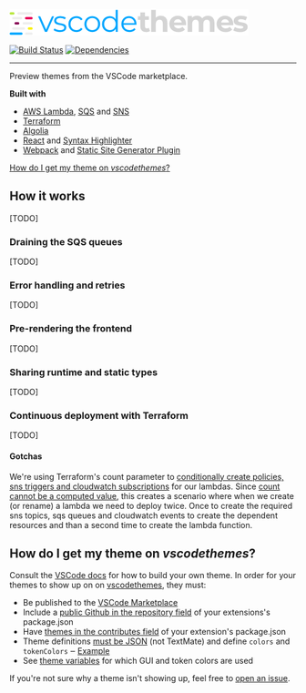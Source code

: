 [![vscodethemes](frontend/assets/logo.png)](https://vscodethemes.com)

[![Build Status](https://travis-ci.org/jschr/vscodethemes.svg?branch=production)](https://travis-ci.org/jschr/vscodethemes)
[![Dependencies](https://david-dm.org/jschr/vscodethemes.svg)](https://david-dm.org/jschr/vscodethemes)

---

Preview themes from the VSCode marketplace.

**Built with**

* [AWS Lambda](https://aws.amazon.com/lambda/),
  [SQS](https://aws.amazon.com/sqs/) and [SNS](https://aws.amazon.com/sns/)
* [Terraform](https://www.terraform.io/)
* [Algolia](https://www.algolia.com/)
* [React](https://reactjs.org/) and
  [Syntax Highlighter](https://github.com/conorhastings/react-syntax-highlighter)
* [Webpack](https://webpack.js.org/) and
  [Static Site Generator Plugin](https://github.com/markdalgleish/static-site-generator-webpack-plugin)

[How do I get my theme on _vscodethemes_?](#how-do-i-get-my-theme-on-vscodethemes)

## How it works

[TODO]

### Draining the SQS queues

[TODO]

### Error handling and retries

[TODO]

### Pre-rendering the frontend

[TODO]

### Sharing runtime and static types

[TODO]

### Continuous deployment with Terraform

[TODO]

#### Gotchas

We're using Terraform's count parameter to
[conditionally create policies, sns triggers and cloudwatch subscriptions](infrastructure/modules/backend/lambda/lambda.tf#L42)
for our lambdas. Since
[count cannot be a computed value](https://github.com/hashicorp/terraform/issues/12570),
this creates a scenario where when we create (or rename) a lambda we need to
deploy twice. Once to create the required sns topics, sqs queues and cloudwatch
events to create the dependent resources and than a second time to create the
lambda function.

## How do I get my theme on _vscodethemes_?

Consult the
[VSCode docs](https://code.visualstudio.com/docs/extensions/themes-snippets-colorizers)
for how to build your own theme. In order for your themes to show up on on
[vscodethemes](https://vscodethemes.com), they must:

* Be published to the
  [VSCode Marketplace](https://marketplace.visualstudio.com/search?target=VSCode&category=Themes&sortBy=Downloads)
* Include a
  [public Github in the repository field](https://code.visualstudio.com/docs/extensions/publish-extension#_advanced-usage)
  of your extensions's package.json
* Have
  [themes in the contributes field](https://code.visualstudio.com/docs/extensionAPI/extension-points#_contributesthemes)
  of your extension's package.json
* Theme definitions
  [must be JSON](https://code.visualstudio.com/docs/extensions/themes-snippets-colorizers#_create-a-new-color-theme)
  (not TextMate) and define `colors` and `tokenColors` ‒
  [Example](https://github.com/Binaryify/OneDark-Pro/blob/master/themes/OneDark-Pro.json)
* See [theme variables](backend/themeVariables.ts) for which GUI and token
  colors are used

If you're not sure why a theme isn't showing up, feel free to
[open an issue](https://github.com/jschr/vscodethemes/issues/new).
